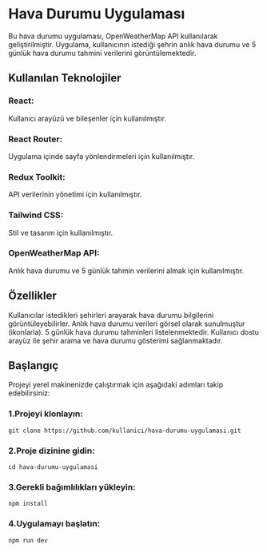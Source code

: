 # Hava Durumu Uygulaması
Bu hava durumu uygulaması, OpenWeatherMap API kullanılarak geliştirilmiştir. Uygulama, kullanıcının istediği şehrin anlık hava durumu ve 5 günlük hava durumu tahmini verilerini görüntülemektedir.

## Kullanılan Teknolojiler
### React: 
Kullanıcı arayüzü ve bileşenler için kullanılmıştır.
### React Router: 
Uygulama içinde sayfa yönlendirmeleri için kullanılmıştır.
### Redux Toolkit:
API verilerinin yönetimi için kullanılmıştır.
### Tailwind CSS: 
Stil ve tasarım için kullanılmıştır.
### OpenWeatherMap API: 
Anlık hava durumu ve 5 günlük tahmin verilerini almak için kullanılmıştır.
## Özellikler
Kullanıcılar istedikleri şehirleri arayarak hava durumu bilgilerini görüntüleyebilirler.
Anlık hava durumu verileri görsel olarak sunulmuştur (ikonlarla).
5 günlük hava durumu tahminleri listelenmektedir.
Kullanıcı dostu arayüz ile şehir arama ve hava durumu gösterimi sağlanmaktadır.

## Başlangıç
Projeyi yerel makinenizde çalıştırmak için aşağıdaki adımları takip edebilirsiniz:

### 1.Projeyi klonlayın:

`git clone https://github.com/kullanici/hava-durumu-uygulamasi.git`

### 2.Proje dizinine gidin:

`cd hava-durumu-uygulamasi`

### 3.Gerekli bağımlılıkları yükleyin:

`npm install`

### 4.Uygulamayı başlatın:

`npm run dev`

